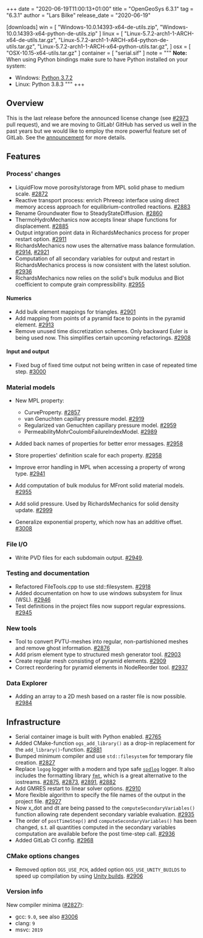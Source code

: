 +++
date = "2020-06-19T11:00:13+01:00"
title = "OpenGeoSys 6.3.1"
tag = "6.3.1"
author = "Lars Bilke"
release_date = "2020-06-19"

[downloads]
win = [
    "Windows-10.0.14393-x64-de-utils.zip",
    "Windows-10.0.14393-x64-python-de-utils.zip"
]
linux = [
    "Linux-5.7.2-arch1-1-ARCH-x64-de-utils.tar.gz",
    "Linux-5.7.2-arch1-1-ARCH-x64-python-de-utils.tar.gz",
    "Linux-5.7.2-arch1-1-ARCH-x64-python-utils.tar.gz",
]
osx = [ "OSX-10.15-x64-utils.tar.gz" ]
container = [
    "serial.sif"
]
note = """
**Note:** When using Python bindings make sure to have Python installed on your system:

- Windows: [Python 3.7.2](https://www.python.org/ftp/python/3.7.2/python-3.7.2-amd64-webinstall.exe)
- Linux: Python 3.8.3
"""
+++

## Overview

This is the last release before the announced license change (see [#2973](https://github.com/ufz/ogs/pull/2973) pull request), and we are moving to GitLab! GitHub has served us well in the past years but we would like to employ the more powerful feature set of GitLab. See the [announcement](https://discourse.opengeosys.org/t/development-will-be-moved-to-gitlab/529) for more details.

## Features

### Process' changes

- LiquidFlow move porosity/storage from MPL solid phase to medium scale. [#2872](https://github.com/ufz/ogs/pull/2872)
- Reactive transport process: enrich Phreeqc interface using direct memory access approach for equilibrium-controlled reactions. [#2883](https://github.com/ufz/ogs/pull/2883)
- Rename Groundwater flow to SteadyStateDiffusion. [#2860](https://github.com/ufz/ogs/pull/2860)
- ThermoHydroMechanics now accepts linear shape functions for displacement. [#2885](https://github.com/ufz/ogs/pull/2885)
- Output intgration point data in RichardsMechanics process for proper restart option. [#2911](https://github.com/ufz/ogs/pull/2911)
- RichardsMechanics now uses the alternative mass balance formulation. [#2914](https://github.com/ufz/ogs/pull/2914), [#2921](https://github.com/ufz/ogs/pull/2921)
- Computation of all secondary variables for output and restart in RichardsMechanics process is now consistent with the latest solution. [#2936](https://github.com/ufz/ogs/pull/2936)
- RichardsMechanics now relies on the solid's bulk modulus and Biot coefficient to compute grain compressibility.  [#2955](https://github.com/ufz/ogs/pull/2955)

#### Numerics

- Add bulk element mappings for triangles. [#2901](https://github.com/ufz/ogs/pull/2901)
- Add mapping from points of a pyramid face to points in the pyramid element. [#2913](https://github.com/ufz/ogs/pull/2913)
- Remove unused time discretization schemes. Only backward Euler is being used now. This simplifies certain upcoming refactorings. [#2908](https://github.com/ufz/ogs/pull/2908)

#### Input and output

- Fixed bug of fixed time output not being written in case of repeated time step. [#3000](https://github.com/ufz/ogs/pull/3000)

### Material models

- New MPL property:
  * CurveProperty. [#2857](https://github.com/ufz/ogs/pull/2857)
  * van Genuchten capillary pressure model. [#2919](https://github.com/ufz/ogs/pull/2919)
  * Regularized van Genuchten capillary pressure model. [#2959](https://github.com/ufz/ogs/pull/2959)
  * PermeabilityMohrCoulombFailureIndexModel. [#2989](https://github.com/ufz/ogs/pull/2989)
- Added back names of properties for better error messages. [#2958](https://github.com/ufz/ogs/pull/2958)
- Store properties' definition scale for each property. [#2958](https://github.com/ufz/ogs/pull/2958)
- Improve error handling in MPL when accessing a property of wrong type. [#2941](https://github.com/ufz/ogs/pull/2941)
- Add computation of bulk modulus for MFront solid material models. [#2955](https://github.com/ufz/ogs/pull/2955)

- Add solid pressure. Used by RichardsMechanics for solid density update. [#2999](https://github.com/ufz/ogs/pull/2999)
- Generalize exponential property, which now has an additive offset. [#3008](https://github.com/ufz/ogs/pull/3008)

### File I/O
 - Write PVD files for each subdomain output. [#2949](https://github.com/ufz/ogs/pull/2949).

### Testing and documentation

- Refactored FileTools.cpp to use std::filesystem. [#2918](https://github.com/ufz/ogs/pull/2918)
- Added documentation on how to use windows subsystem for linux (WSL). [#2946](https://github.com/ufz/ogs/pull/2946)
- Test definitions in the project files now support regular expressions. [#2945](https://github.com/ufz/ogs/pull/2945)

### New tools

- Tool to convert PVTU-meshes into regular, non-partishioned meshes and remove ghost information. [#2876](https://github.com/ufz/ogs/pull/2876)
- Add prism element type to structured mesh generator tool. [#2903](https://github.com/ufz/ogs/pull/2903)
- Create regular mesh consisting of pyramid elements. [#2909](https://github.com/ufz/ogs/pull/2909)
- Correct reordering for pyramid elements in NodeReorder tool. [#2937](https://github.com/ufz/ogs/pull/2937)

### Data Explorer

- Adding an array to a 2D mesh based on a raster file is now possible. [#2984](https://github.com/ufz/ogs/pull/2984)

## Infrastructure

- Serial container image is built with Python enabled. [#2765](https://github.com/ufz/ogs/pull/2765)
- Added CMake-function `ogs_add_library()` as a drop-in replacement for the `add_library()`-function. [#2881](https://github.com/ufz/ogs/pull/2881)
- Bumped minimum compiler and use `std::filesystem` for temporary file creation. [#2827](https://github.com/ufz/ogs/pull/2827)
- Replace `logog` logger with a modern and type safe [`spdlog`](https://github.com/gabime/spdlog) logger. It also includes the formatting library [`fmt`](https://fmt.dev/latest/index.html), which is a great alternative to the iostreams. [#2875](https://github.com/ufz/ogs/pull/2875), [#2873](https://github.com/ufz/ogs/pull/2873), [#2891](https://github.com/ufz/ogs/pull/2891), [#2882](https://github.com/ufz/ogs/pull/2882)
- Add GMRES restart to linear solver options. [#2910](https://github.com/ufz/ogs/pull/2910)
- More flexible algorithm to specify the file names of the output in the project file. [#2927](https://github.com/ufz/ogs/pull/2927)
- Now x_dot and dt are being passed to the `computeSecondaryVariables()` function allowing rate dependent secondary variable evaluation. [#2935](https://github.com/ufz/ogs/pull/2935)
- The order of `postTimeStep()` and `computeSecondaryVariables()` has been changed, s.t. all quantities computed in the secondary variables computation are available before the post time-step call. [#2936](https://github.com/ufz/ogs/pull/2936)
- Added GitLab CI config. [#2968](https://github.com/ufz/ogs/pull/2968)

### CMake options changes

- Removed option `OGS_USE_PCH`, added option `OGS_USE_UNITY_BUILDS` to speed up compilation by using [Unity builds](https://onqtam.com/programming/2019-12-20-pch-unity-cmake-3-16/). [#2906](https://github.com/ufz/ogs/pull/2906)

### Version info

New compiler minima ([#2827](https://github.com/ufz/ogs/pull/2827)):
- gcc: `9.0`, see also [#3006](https://github.com/ufz/ogs/pull/3006)
- clang: `9`
- msvc: `2019`
